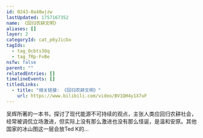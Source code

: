 ```yaml
---
id: 0243-0a48wjzw
lastUpdated: 1757167352
name: 《回归农耕文明》
aliases: []
layer: 2
categoryId: cat_p6yJicbx
tagIds:
  - tag_Ocbts3Oq
  - tag_fRp-FvBe
nsfw: false
parent: ""
relatedEntries: []
timelineEvents: []
titledLinks:
  - title: "相关链接: 《回归农耕文明》"
    url: https://www.bilibili.com/video/BV1QH4y1X7uF
---
```


吴辉所著的一本书，探讨了现代能源不可持续的观点，主张人类应回归农耕社会，经常被调侃立场激进，但实际上没有那么激进也没有那么怪诞，是温和安原。其他国家的冰山图这一层会放Ted K的…